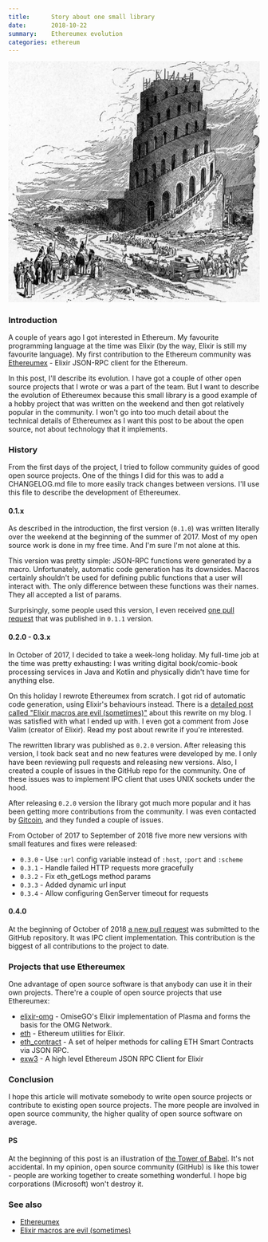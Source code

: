 ```yaml
---
title:      Story about one small library
date:       2018-10-22
summary:    Ethereumex evolution
categories: ethereum
---
```


![babel](/images/2018-10-22-babel.jpg)

### Introduction

A couple of years ago I got interested in Ethereum. My favourite programming language at the time was Elixir (by the way, Elixir is still my favourite language). My first contribution to the Ethereum community was [Ethereumex](https://github.com/exthereum/ethereumex) - Elixir JSON-RPC client for the Ethereum.

In this post, I'll describe its evolution. I have got a couple of other open source projects that I wrote or was a part of the team. But I want to describe the evolution of Ethereumex because this small library is a good example of a hobby project that was written on the weekend and then got relatively popular in the community. I won't go into too much detail about the technical details of Ethereumex as I want this post to be about the open source, not about technology that it implements.

### History

From the first days of the project, I tried to follow community guides of good open source projects. One of the things I did for this was to add a CHANGELOG.md file to more easily track changes between versions. I'll use this file to describe the development of Ethereumex.

#### 0.1.x

As described in the introduction, the first version (`0.1.0`) was written literally over the weekend at the beginning of the summer of 2017. Most of my open source work is done in my free time. And I'm sure I'm not alone at this.

This version was pretty simple: JSON-RPC functions were generated by a macro. Unfortunately, automatic code generation has its downsides. Macros certainly shouldn't be used for defining public functions that a user will interact with. The only difference between these functions was their names. They all accepted a list of params.

Surprisingly, some people used this version, I even received [one pull request](https://github.com/exthereum/ethereumex/pull/2) that was published in `0.1.1` version.

#### 0.2.0 - 0.3.x

In October of 2017, I decided to take a week-long holiday. My full-time job at the time was pretty exhausting: I was writing digital book/comic-book processing services in Java and Kotlin and physically didn't have time for anything else.

On this holiday I rewrote Ethereumex from scratch. I got rid of automatic code generation, using Elixir's behaviours instead. There is a [detailed post called "Elixir macros are evil (sometimes)"](/elixir/2017/10/18/macros-are-evil/) about this rewrite on my blog. I was satisfied with what I ended up with. I even got a comment from Jose Valim (creator of Elixir). Read my post about rewrite if you're interested.

The rewritten library was published as `0.2.0` version. After releasing this version, I took back seat and no new features were developed by me. I only have been reviewing pull requests and releasing new versions. Also, I created a couple of issues in the GitHub repo for the community. One of these issues was to implement IPC client that uses UNIX sockets under the hood.

After releasing `0.2.0` version the library got much more popular and it has been getting more contributions from the community.  I was even contacted by [Gitcoin](https://gitcoin.co/), and they funded a couple of issues.

From October of 2017 to September of 2018 five more new versions with small features and fixes were released:

- `0.3.0` - Use `:url` config variable instead of `:host`, `:port` and `:scheme`
- `0.3.1` - Handle failed HTTP requests more gracefully
- `0.3.2` - Fix eth_getLogs method params
- `0.3.3` - Added dynamic url input
- `0.3.4` - Allow configuring GenServer timeout for requests

#### 0.4.0

At the beginning of October of 2018 [a new pull request](https://github.com/exthereum/ethereumex/pull/40) was submitted to the GitHub repository. It was IPC client implementation. This contribution is the biggest of all contributions to the project to date.

### Projects that use Ethereumex

One advantage of open source software is that anybody can use it in their own projects. There're a couple of open source projects that use Ethereumex:

- [elixir-omg](https://github.com/omisego/elixir-omg) - OmiseGO's Elixir implementation of Plasma and forms the basis for the OMG Network.
- [eth](https://hex.pm/packages/eth) - Ethereum utilities for Elixir.
- [eth_contract](https://hex.pm/packages/eth_contract) - A set of helper methods for calling ETH Smart Contracts via JSON RPC.
- [exw3](https://hex.pm/packages/exw3) - A high level Ethereum JSON RPC Client for Elixir

### Conclusion

I hope this article will motivate somebody to write open source projects or contribute to existing open source projects. The more people are involved in open source community, the higher quality of open source software on average.

#### PS

At the beginning of this post is an illustration of [the Tower of Babel](https://en.wikipedia.org/wiki/Tower_of_Babel). It's not accidental. In my opinion, open source community (GitHub) is like this tower - people are working together to create something wonderful. I hope big corporations (Microsoft) won't destroy it.

### See also

- [Ethereumex](https://github.com/exthereum/ethereumex)
- [Elixir macros are evil (sometimes)](/elixir/2017/10/18/macros-are-evil/)
